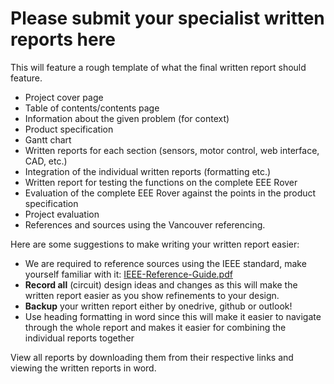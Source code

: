 # Please submit your specialist written reports here

This will feature a rough template of what the final written report should feature.
- Project cover page
- Table of contents/contents page
- Information about the given problem (for context)
- Product specification
- Gantt chart
- Written reports for each section (sensors, motor control, web interface, CAD, etc.)
- Integration of the individual written reports (formatting etc.)
- Written report for testing the functions on the complete EEE Rover
- Evaluation of the complete EEE Rover against the points in the product specification
- Project evaluation
- References and sources using the Vancouver referencing.

Here are some suggestions to make writing your written report easier:
- We are required to reference sources using the IEEE standard, make yourself familiar with it: [IEEE-Reference-Guide.pdf](https://github.com/shekratul10/EEProject/files/8843430/IEEE-Reference-Guide.pdf)
- **Record all** (circuit) design ideas and changes as this will make the written report easier as you show refinements to your design.
- **Backup** your written report either by onedrive, github or outlook!
- Use heading formatting in word since this will make it easier to navigate through the whole report and makes it easier for combining the individual reports together

View all reports by downloading them from their respective links and viewing the written reports in word. 
